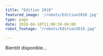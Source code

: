 ```yaml
---
title: "Edition 2018"
featured_image: '/robots/Edition2018.jpg'
type: page
date: 2018-04-10T11:00:59-04:00
robot_footage: "/robots/Edition2018.jpg"

---
```


Bientôt disponible…